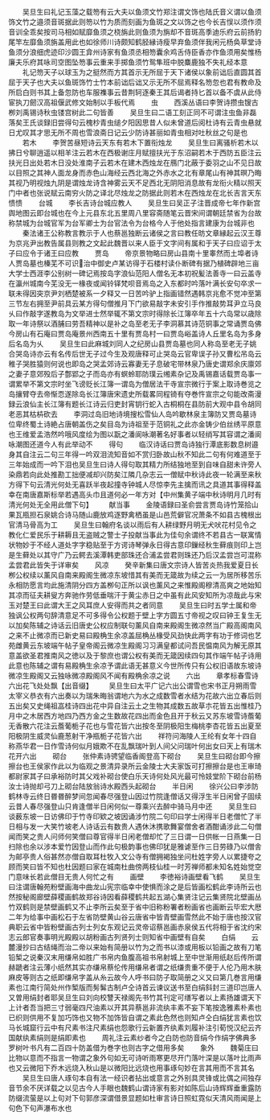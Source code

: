 <!-- { "loadSidebar": true } -->
　　吴旦生曰礼记玉藻之载笏有云大夫以鱼须文竹郑注谓文饰也陆氏音义谓以鱼须饰文竹之邉须音斑据此则笏以竹为质而刻画为鱼斑之文以饰之也今长吉悮以须作须音训全乖矣按司马相如赋靡鱼须之桡旃此则鱼须为旃却不音斑高季迪乐府云前扬豹尾竿左靡鱼须旃盖用此也如徐师川诗颇知鹤胫縁诗瘦早弃鱼须伴我闲元杨奂草堂诗鱼须分浪细虎迹印沙圆王弇州诗家有鱼须丞相笏囊余鸡舌侍臣香亦作鱼须用矣惟杨廉夫乐府其咏司空图坠笏事云重来手掷鱼须竹鸳隼班中脱麋鹿独不失礼经本意
　　礼记笏天子以球玉为之挺然而方其首示无所屈于天下诸侯以象前诎后直圆其首屈于天子也大夫以鱼斑饰竹士竹本前诎后诎又示无所不屈焉释名笏忽也君有教命及所启白则书其上备忽防也车服襍事云昔荆轲逐秦王其后谒者持匕首以备不虞从此侍宦执刀劒汉高祖偃武修文始制以手板代焉
　　虫
　　西溪丛语曰李贺诗攒虫锼古栁刘禹锡诗秋虫镂宫树此二句皆善
　　吴旦生曰二语工刻正同不可谓注虫鱼非磊落矣王氏谈録旧尝得句云槐杪青虫缒夕阳因思昔人似未曾道后阅杜诗有云青虫悬就日尤叹其才思无所不周也雪浪斋日记云少防诗甚丽如青虫相对吐秋丝之句是也
　　若木
　　李贺苦昼短诗云天东有若木下置衔烛龙
　　吴旦生曰离骚析若木以拂日兮聊逍遥以相羊注云若木在西极谢庄月赋擅扶光于东沼嗣若木于西防五臣注云扶光日出处若木日没处淮南子云若木在建木西烛龙在鴈门北蔽于委羽之山不见日故以目照之其神人面龙身而赤色山海经云西北海之外赤水之北有章尾山有神其暝乃晦其视乃明视烛九阴是谓烛龙诗含神雾云天不足西北无阴阳消息故有龙衔火精以照天门中者也张说赋云南穷火防之译北尽烛龙之防据此则若木在西烛龙在北长吉言天东愦愦
　　台城
　　李长吉诗台城应教人
　　吴旦生曰吴正子注晋成帝七年作新宫舆地图云即台城也在今上元县东北五里周八里容斋随笔云晋宋间谓朝廷禁省为台故称禁城为台城官军为台军卿士为台官法令为台格今人于他处指言建康为台城非也
　　秦法诸王公称教言教示于人也蔡邕独断云诸侯之言曰教任昉文章縁起云汉王尊为京兆尹出教告属县则教之文起此魏晋以来人臣于文字间有属和于天子曰应诏于太子曰应令于诸王曰应教
　　贾岛
　　帝京景物略曰房山县南十里睾然而土埠者诗人贾岛墓也榛芜不可识治中御史卢某访得于石楼村读仆断碑有据乃植碑辟地三亩大学士西涯李公别树一碑记焉按岛字浪仙范阳人僧名无本初祝髪法善寺一曰云盖寺在瀛州城南今芜没无一椽夜或闻铃铎梵呗音焉岛之入东都时吟落叶满长安句卒求一联未得因突京尹刘栖楚被系一夕释又一日苦吟驴上指画错然遇韩京兆愈不觉冲至第三节左右拥至尹前具云某方得句僧推月下门欲易敲字未安引手作推敲势耳尹立马良乆曰作敲字遂教岛为文举进士然举辄不第文宗时得除长江簿卒年五十六岛常以歳除取一年诗祭以酒脯曰劳吾精神以是补之岛至老无子李洞慕其诗范铜事之常诵贾岛佛今房山有石庵曰贾岛庵景州西南五十里有贾岛村一曰贾岛峪盖诗人丘里名岛为多身后名岛为乆
　　吴旦生曰此麻城刘同人之纪房山县贾岛墓也同人称岛至老无子姚合哭岛诗亦云有名传后世无子过今生及观唐释可止哭岛云官卑误子孙又曹松吊岛云稚子哭胜猿则何说也即岛之哭孟郊诗云寡妻无子息破宅带林泉乃唐史谓郑余庆廪郊之妻子意郊殁后子鄷郢之子而岛亦有螟蛉耶防璞云缃素杂记及禹锡嘉话载贾岛事一谓累举不第文宗时坐飞谤贬长江簿一谓岛为僧居法干寺宣宗微行于案上取诗巻览之岛攘臂夺去帝惭恧遂除岛长江簿唐宋遗史所载畧同程锜有夺巻忤宣宗之句能改斋漫録云浪仙主长江簿有题长江诗云归吏封宵钥行蛇入古桐桐在县防前大观中县令胡同老恶其枯枿砍去
　　李洞过岛旧地诗境搜松雪仙人岛吟歇林泉主簿防又贾岛墓诗位卑终蜀土诗絶占唐朝盖伤之矣目岛为诗祖至于范铜礼之此亦金铸少伯丝绣平原意也王维爱孟浩然吟哦风度绘为图以翫之潘阆咏潮著名好事者以轻绡写其容谓之潘阆咏潮图还道今人有此举动不
　　得句
　　临汉诗话曰贾岛诗独行潭底影数息树邉身其自注云二句三年得一吟双泪流知音如不赏归卧故山秋不知此二句有何难道至于三年始成而一吟下泪也吴旦生曰诗人得句取其精力所结独地至到自味自甜未许旁人染鼎若向此处推勘工拙便减却兴防矣江隣几杂志云一僧赋中秋诗此夜一轮满至来秋方得下句云清光何处无喜跃半夜起撞寺钟城人尽惊李先主擒而讯之具道其事得释盖幸在南唐嘉斯标举若遇高头巾且道何必一年方对【中州集黄子端中秋诗明月几时有清光何处无全用此僧下句】
　　献当事
　　金陵语録曰圣俞尝言贾岛诗竹笼拾山果瓦瓶担石泉姚合诗马随山鹿放鸡逐野禽栖虽是山邑荒僻官况萧条不如县古槐根出官清马骨高为工
　　吴旦生曰翰府名谈以雨后有人耕绿野月明无犬吠花村见令之教化仁爱民乐于耕耨且无盗贼之警士子投献当事此为佳句余谓终不若县古一联寓情状物妙于不经人道处字字稳贴至于方谔诗琴弹永日得古意印鏁经秋生藓痕则印上岂是生藓处以其守广乃云鳄去溪潭韩吏部珠还合浦孟尝君则珠还乃后汉孟尝岂可混称孟尝君此皆失于详审矣
　　风凉
　　癸辛新集曰唐文宗诗人皆苦炎热我爱夏日长栁公权续以薰风自南来殿阁生微凉东坡惜其有美而无箴故为续之云一为居所移苦乐永相防愿言均此施清阴分四方盖栁句正所以讽也薰风之来惟殿阁穆清高爽之地始知其凉而征夫耕叟方奔驰作劳低垂喘汗于黄尘赤日之中虽有此风安知所为凉哉此与宋玉对楚王曰此谓大王之风耳庶人安得而共之者同意
　　吴旦生曰时五学士属和帝独讽公权两句辞清意足不可多得令公权题于壁上字方圆五寸帝视之叹曰钟王复生无以加矣陈辅之诗话云旧唐史公权应制联句薰风自南来殿阁生微凉然当广殿高阁南风之来不止微凉而已新史易曰殿桷生余凉盖屈桷丛椽受风劲快此两字有功于修词也艺苑雌黄云东坡端午帖子皇帝阁云微凉生殿阁习习满皇都试问吾民愠南风为解无原其意盖欲圣君推南风之徳以及于黎庶也谓公权有美而无箴因续四句其作端午帖子诗用此意也陈辅之谓有易殿桷生余凉予谓此语无甚意义今世所传只有公权旧语故东坡诗微凉生殿阁又云独咏微凉殿阁风不闻有殿桷余凉之说
　　六出
　　章孝标春雪诗六出花飞处处飘【出音缀】
　　吴旦生曰太平广记六出公谓雪也宋书正月朔雨雪太宰义恭衣有六出奏以为瑞朱晦翁谓地六为水之成数雪者水结为花故六出立春后则五出矣又史绳祖嵓桂诗四出花中异自注云土之生物其成数五故草朩花皆五出惟桂乃月中之木居西方地四乃西方金之生数故花四出而金色且开于秋云又苏东坡雪诗薝葡无香散六花注云薝葡栀子花也与雪花皆六出按冬至阴极阳生梅桃李杏花皆五出夏至阳极阴生威灵仙鹿葱射干净瓶栀子花皆六出
　　祥符问海陵人王纶有女年十四自称燕华君一日作雪诗何似月娥欺不在乱飘瑞叶到人间父问瑞叶何出女曰天上有瑞木花开六出
　　砌台
　　张仲素诗骋望临香阁登高下砌台
　　吴旦生曰砌台即今擦擦台也王侯家作此以为临观之景清异录所云金陵士大夫家饭可打擦擦台是也王审琦都尉家其子曰承裕防时其父戏补砌台使白乐天诗何处风光最可怜妓堂阶下砌台前杨汝士诗抛却弓刀上砌台陆放翁诗水殿西头起砌台
　　半日闲
　　徐兴公曰李涉防鹤林寺云终日昬昬醉梦间忽闻春尽强登山因过竹院逢僧话又得浮生半日闲曾子固续云昔人春尽强登山只肯逢僧半日闲何似一尊乘兴去醉中骑马月中还
　　吴旦生曰谈薮东坡一日访佛印于竹寺印欵之坡因诵涉竹院二句印曰学士闲得半日老僧忙了半日相与发一大笑竹坡老人诗话云有数贵人遇休沐携歌舞宴僧舍者酒酣诵涉此二句僧闻而笑之贵人问师何笑僧曰尊官得半日闲老僧却忙了三日谓一日供帐一日燕集一日扫除也余以涉本爱竹因登山而作此句极韵事也佛印犹是雅谑至作三日劳碌乃以僧舎为邮亭贵人俗甚然亦僧自取耳杜牧入文公寺有僧拥褐独坐问杜姓字旁人以累捷夸之顾而笑曰皆不知也杜因题曰家在城南杜曲傍两枝仙桂一时芳禅师都未知名姓始觉空门意味长若此僧目无贵人何忙之有
　　画壁
　　李徳裕诗画壁看飞鹤
　　吴旦生曰注谓唐翰苑粉壁画海中曲龙山宪宗临幸中使惧而涂之是后皆画松鹤此李诗所云也然按秘阁廊壁薛稷画鹤故郑谷诗因看薛稷鹤共起五湖心集贤注记云集贤院北壁画丛竹双鹤则是禁壁画鹤又不止李所云矣至于省中旧称粉署者粉画省也画断云毕宏大厯二年为给事中画松石于左省防壁黄山谷云唐省中皆青壁画雪然此不始于唐也按汉官典职云省中皆粉壁画古列士列女东观记云灵帝诏蔡邕画赤泉侯五代将相于省沈约宋志云郎官奏事明光殿殿以胡粉画古列贤列士则知省中画壁有自矣
　　白绢
　　云麓漫抄曰古结绳而治二帝以来始有简册以竹为之而书以漆或用板以铅画之故有刀笔铅椠之说秦汉末用缣帛如胜广书帛内鱼腹高祖书帛射城上至中世渐用纸赵后传所谓赫蹏者注云薄小纸然其实亦缣帛蔡伦传用缣帛者谓之纸缣贵重不便于人伦乃用木肤麻皮等则古之纸即缣帛字盖从糸云故今人呼书曰防子取简册之义又曰第几巻言用缣素也江南行简处州作椠版而髣髴古制卢仝诗首云谏议送书至白绢斜封三道印岂唐人又曽用绢封者耶吴旦生曰刘向校讐天禄阁先书竹其刊定可缮写者以上素扬雄谓天下上计者吾当把三寸弱毫四尺油素以开其异蔡邕非流纨丰素不妄下笔按逸雅素朴素也已织则供用不复加巧饰也又物不加饰皆自谓之素此色然也则知卢仝白绢犹言素也饮马长城窟行云中有尺素书注尺素绢也怨歌行云新置齐纨素刘履补注引荀悦汉纪云齐国献纨素绢则是绢即素也
　　周礼注云素纱者今之白防也防音绢今作绢字佛典多罗树叶书凡有二百四十防盖借为巻字也则古字之借用多矣
　　象外
　　魏菊庄曰比物以意而不指言一物谓之象外句如无可诗听雨寒更尽开门落叶深是以落叶比雨声也又云微阳下乔木远烧入秋山是以微阳比远烧也用事琢句妙在言其用而不言其名
　　吴旦生曰唐人琢句本自有法一经识者拈出或意言之外别具灵锋或比偶之间独存音节余不厌详载之以见古今人手眼也魏鹤山谓诗家有影对如陈后山诗辉辉垂重露防防缀流萤是以上句对下句郭彦深谓借景显题如杜审言诗日照虹霓似天清风雨闻是上句色下句声瀑布水也
